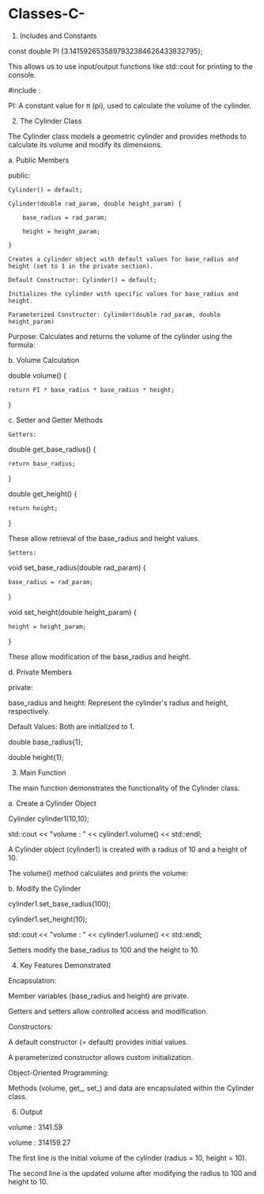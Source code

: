 # Classes-C-

1. Includes and Constants



const double PI {3.1415926535897932384626433832795};

This allows us to use input/output functions like std::cout for printing to the console.

#include <iostream>: 
    
PI: A constant value for π (pi), used to calculate the volume of the cylinder.

2. The Cylinder Class

The Cylinder class models a geometric cylinder and provides methods to calculate its volume and modify its dimensions.

a. Public Members

public:

    Cylinder() = default;
    
    Cylinder(double rad_param, double height_param) {
    
        base_radius = rad_param;
        
        height = height_param;
        
    }

    Creates a cylinder object with default values for base_radius and height (set to 1 in the private section).
    
    Default Constructor: Cylinder() = default; 

    Initializes the cylinder with specific values for base_radius and height.
    
    Parameterized Constructor: Cylinder(double rad_param, double height_param) 

Purpose: Calculates and returns the volume of the cylinder using the formula:

b. Volume Calculation

double volume() {

    return PI * base_radius * base_radius * height;
}


c. Setter and Getter Methods

    Getters:

double get_base_radius() {

    return base_radius;
    
}

double get_height() {

    return height;
    
}

These allow retrieval of the base_radius and height values.

    Setters:

void set_base_radius(double rad_param) {

    base_radius = rad_param;
    
}

void set_height(double height_param) {

    height = height_param;
    
}

These allow modification of the base_radius and height.

d. Private Members

private:

base_radius and height: Represent the cylinder's radius and height, respectively.

Default Values: Both are initialized to 1.

double base_radius{1};
    
double height{1};


3. Main Function

The main function demonstrates the functionality of the Cylinder class.

a. Create a Cylinder Object

Cylinder cylinder1(10,10);

std::cout << "volume : " << cylinder1.volume() << std::endl;

A Cylinder object (cylinder1) is created with a radius of 10 and a height of 10.
    
The volume() method calculates and prints the volume:

b. Modify the Cylinder

cylinder1.set_base_radius(100);

cylinder1.set_height(10);

std::cout << "volume : " << cylinder1.volume() << std::endl;

Setters modify the base_radius to 100 and the height to 10.

4. Key Features Demonstrated

Encapsulation:
   
Member variables (base_radius and height) are private.
   
Getters and setters allow controlled access and modification.
   
Constructors:
   
A default constructor (= default) provides initial values.
   
A parameterized constructor allows custom initialization.
   
Object-Oriented Programming:
   
Methods (volume, get_, set_) and data are encapsulated within the Cylinder class.

6. Output

volume : 3141.59

volume : 314159.27

The first line is the initial volume of the cylinder (radius = 10, height = 10).
    
The second line is the updated volume after modifying the radius to 100 and height to 10.


